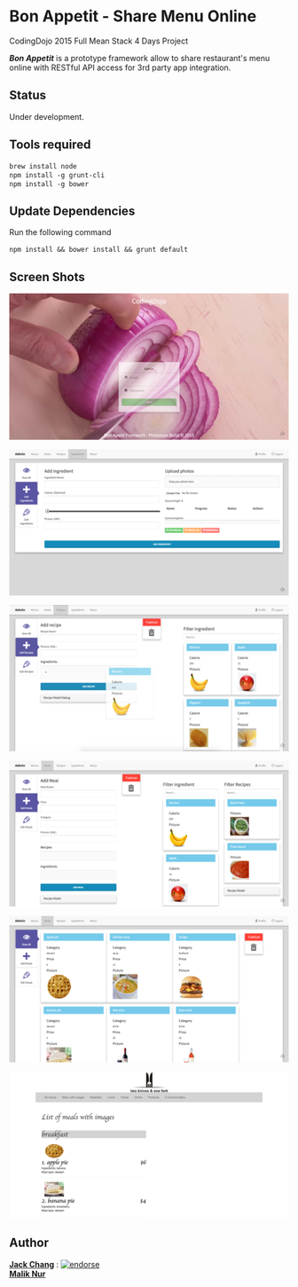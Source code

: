 # Bon Appetit - Share Menu Online
CodingDojo 2015 Full Mean Stack 4 Days Project  

**_Bon Appetit_** is a prototype framework allow to share restaurant's menu online with RESTful API access for 3rd party app integration.

## Status
Under development.

## Tools required
```
brew install node
npm install -g grunt-cli
npm install -g bower
```

## Update Dependencies
Run the following command
```
npm install && bower install && grunt default
```

## Screen Shots
![Login Window](/screenshots/loginpage.png?raw=true)

![Login Window](/screenshots/add_ingre.png?raw=true)

![Login Window](/screenshots/add_recipe.png?raw=true)

![Login Window](/screenshots/add_meal.png?raw=true)

![Login Window](/screenshots/meals.png?raw=true)

![Login Window](/screenshots/thirdpartydemo.png?raw=true)

## Author
**[Jack Chang]** : [![endorse](https://api.coderwall.com/wei0831/endorsecount.png)](https://coderwall.com/wei0831)  
**[Malik Nur]**

[Jack Chang]: https://about.me/wei0831
[Malik Nur]: https://www.linkedin.com/pub/malik-nur/b7/25a/2a8

